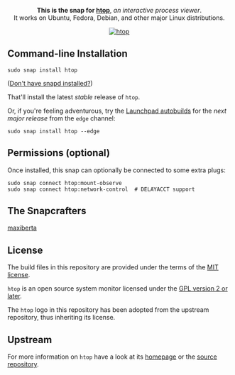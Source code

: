 <p align="center">
  <b>This is the snap for <a href="https://htop.dev/">htop</a></b>, <i>an interactive process viewer</i>.
  <br/>
  It works on Ubuntu, Fedora, Debian, and other major Linux distributions.
</p>

<p align="center">
  <a href="https://snapcraft.io/htop">
    <img alt="htop" src="https://snapcraft.io/htop/badge.svg" />
  </a>
</p>

## Command-line Installation

    sudo snap install htop

([Don't have snapd installed?](https://snapcraft.io/docs/core/install))

That'll install the latest _stable_ release of `htop`.

Or, if you're feeling adventurous, try the [Launchpad autobuilds](https://launchpad.net/~maxiberta/+snap/htop-edge) for the _next major release_ from the `edge` channel:

    sudo snap install htop --edge

## Permissions (optional)

Once installed, this snap can optionally be connected to some extra plugs:

    sudo snap connect htop:mount-observe
    sudo snap connect htop:network-control  # DELAYACCT support

## The Snapcrafters

[maxiberta](https://github.com/maxiberta/)

## License

The build files in this repository are provided under the terms of the [MIT license](LICENSE).

`htop` is an open source system monitor licensed under the [GPL version 2 or later](https://www.gnu.org/licenses/old-licenses/gpl-2.0.html).

The `htop` logo in this repository has been adopted from the upstream repository, thus inheriting its license.

## Upstream

For more information on `htop` have a look at its [homepage](https://htop.dev) or the [source repository](https://github.com/htop-dev/htop).
